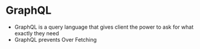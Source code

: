 # GraphQL

- GraphQL is a query language that gives client the power to ask for what exactly they need 
- GraphQL prevents Over Fetching
 
 
